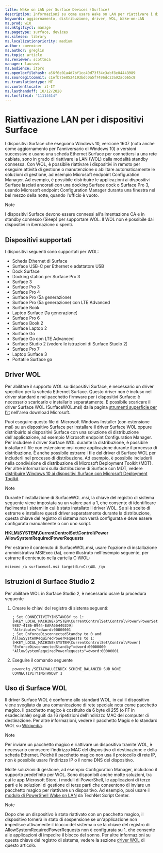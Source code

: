 ```yaml
---
title: Wake on LAN per Surface Devices (Surface)
description: Informazioni su come usare Wake on LAN per riattivare i dispositivi in remoto per eseguire attività di gestione o manutenzione oppure per abilitare automaticamente le soluzioni di gestione, anche se i dispositivi sono spenti.
keywords: aggiornamento, distribuzione, driver, WOL, Wake-on-LAN
ms.prod: w10
ms.mktglfcycl: manage
ms.pagetype: surface, devices
ms.sitesec: library
ms.localizationpriority: medium
author: coveminer
ms.author: greglin
ms.topic: article
ms.reviewer: scottmca
manager: laurawi
ms.audience: itpro
ms.openlocfilehash: a56f6e01a4d7bf1cc40d73f34c3abf8e04443989
ms.sourcegitcommit: c1efb75e8524193bdc0a5f7496dc23a92ac665c8
ms.translationtype: MT
ms.contentlocale: it-IT
ms.lasthandoff: 10/12/2020
ms.locfileid: "11114614"
---
```

# Riattivazione LAN per i dispositivi Surface

I dispositivi Surface che eseguono Windows 10, versione 1607 (nota anche come aggiornamento per l'anniversario di Windows 10) o versioni successive e usano una scheda Ethernet Surface per connettersi a una rete cablata, sono in grado di riattivare la LAN (WOL) dalla modalità standby connessa. Con WOL, è possibile riattivare i dispositivi in remoto per eseguire attività di gestione o manutenzione o abilitare automaticamente le soluzioni di gestione, ad esempio Microsoft endpoint Configuration Manager. Ad esempio, è possibile distribuire le applicazioni ai dispositivi Surface lasciati ancorati con una docking Surface dock o Surface Pro 3, usando Microsoft endpoint Configuration Manager durante una finestra nel bel mezzo della notte, quando l'ufficio è vuoto.

>[!NOTE]
>I dispositivi Surface devono essere connessi all'alimentazione CA e in standby connesso (Sleep) per supportare WOL. Il WOL non è possibile dai dispositivi in ibernazione o spenti.

## Dispositivi supportati

I dispositivi seguenti sono supportati per WOL:

* Scheda Ethernet di Surface
* Surface USB-C per Ethernet e adattatore USB
* Dock Surface
* Docking station per Surface Pro 3
* Surface 3
* Surface Pro 3
* Surface Pro 4
* Surface Pro (5a generazione)
* Surface Pro (5a generazione) con LTE Advanced
* Surface Book
* Laptop Surface (1a generazione)
* Surface Pro 6
* Surface Book 2
* Surface Laptop 2
* Surface Go
* Surface Go con LTE Advanced
* Surface Studio 2 (vedere le istruzioni di Surface Studio 2)
* Surface Pro 7
* Laptop Surface 3
* Portatile Surface go

## Driver WOL

Per abilitare il supporto WOL su dispositivi Surface, è necessario un driver specifico per la scheda Ethernet Surface. Questo driver non è incluso nel driver standard e nel pacchetto firmware per i dispositivi Surface: è necessario scaricarlo e installarlo separatamente. È possibile scaricare il driver Surface WOL (SurfaceWOL.msi) dalla pagina [strumenti superficie per l'it](https://www.microsoft.com/download/details.aspx?id=46703) nell'area download Microsoft.

Puoi eseguire questo file di Microsoft Windows Installer (con estensione msi) su un dispositivo Surface per installare il driver Surface WOL oppure distribuirlo ai dispositivi Surface con una soluzione di distribuzione dell'applicazione, ad esempio Microsoft endpoint Configuration Manager. Per includere il driver Surface WOL durante la distribuzione, è possibile installare il file con estensione msi come applicazione durante il processo di distribuzione. È anche possibile estrarre i file del driver di Surface WOL per includerli nel processo di distribuzione. Ad esempio, è possibile includerli nella condivisione di distribuzione di Microsoft Deployment Toolkit (MDT). Per altre informazioni sulla distribuzione di Surface con MDT, vedere [distribuire Windows 10 ai dispositivi Surface con Microsoft Deployment Toolkit](https://technet.microsoft.com/itpro/surface/deploy-windows-10-to-surface-devices-with-mdt).

> [!NOTE]
> Durante l'installazione di SurfaceWOL.msi, la chiave del registro di sistema seguente viene impostata su un valore pari a 1, che consente di identificare facilmente i sistemi in cui è stato installato il driver WOL. Se si è scelto di estrarre e installare questi driver separatamente durante la distribuzione, questa chiave del registro di sistema non verrà configurata e deve essere configurata manualmente o con uno script.
> 
> **HKLM\SYSTEM\CurrentControlSet\Control\Power AllowSystemRequiredPowerRequests** 

Per estrarre il contenuto di SurfaceWOL.msi, usare l'opzione di installazione amministrativa MSIExec (**/a**), come illustrato nell'esempio seguente, per estrarre il contenuto nella cartella C:\WOL\:

   `msiexec /a surfacewol.msi targetdir=C:\WOL /qn`

## Istruzioni di Surface Studio 2

Per abilitare WOL in Surface Studio 2, è necessario usare la procedura seguente

1. Creare le chiavi del registro di sistema seguenti:

   ```console
   ; Set CONNECTIVITYINSTANDBY to 1:
   [HKEY_LOCAL_MACHINE\SYSTEM\CurrentControlSet\Control\Power\PowerSettings\F15576E8-98B7-4186-B944-EAFA664402D9]
   "Attributes"=dword:00000001
   ; Set EnforceDisconnectedStandby to 0 and AllowSystemRequiredPowerRequests to 1:
   [HKEY_LOCAL_MACHINE\SYSTEM\CurrentControlSet\Control\Power]
   "EnforceDisconnectedStandby"=dword:00000000
   "AllowSystemRequiredPowerRequests"=dword:00000001
   ```

2. Eseguire il comando seguente

    ```powercfg /SETACVALUEINDEX SCHEME_BALANCED SUB_NONE CONNECTIVITYINSTANDBY 1```

## Uso di Surface WOL

Il driver Surface WOL è conforme allo standard WOL, in cui il dispositivo viene svegliato da una comunicazione di rete speciale nota come pacchetto magico. Il pacchetto magico è costituito da 6 byte di 255 (o FF in esadecimale) seguiti da 16 ripetizioni dell'indirizzo MAC del computer di destinazione. Per altre informazioni, vedere il pacchetto Magic e lo standard WOL su [Wikipedia](https://wikipedia.org/wiki/Wake-on-LAN#Magic_packet).

>[!NOTE]
>Per inviare un pacchetto magico e riattivare un dispositivo tramite WOL, è necessario conoscere l'indirizzo MAC del dispositivo di destinazione e della scheda Ethernet. Poiché il pacchetto magico non usa il protocollo di rete IP, non è possibile usare l'indirizzo IP o il nome DNS del dispositivo.

Molte soluzioni di gestione, ad esempio Configuration Manager, includono il supporto predefinito per WOL. Sono disponibili anche molte soluzioni, tra cui le app Microsoft Store, i moduli di PowerShell, le applicazioni di terze parti e le soluzioni di gestione di terze parti che consentono di inviare un pacchetto magico per riattivare un dispositivo. Ad esempio, puoi usare il [modulo di PowerShell Wake on LAN](https://gallery.technet.microsoft.com/scriptcenter/Wake-On-Lan-815424c4) da TechNet Script Center. 

>[!NOTE]
>Dopo che un dispositivo è stato riattivato con un pacchetto magico, il dispositivo tornerà in stato di sospensione se un'applicazione non impedisce attivamente il blocco del sistema o se la chiave del registro di AllowSystemRequiredPowerRequests non è configurata su 1, che consente alle applicazioni di impedire il blocco del sonno. Per altre informazioni su questa chiave del registro di sistema, vedere la sezione [driver WOL](#wol-driver) di questo articolo.
